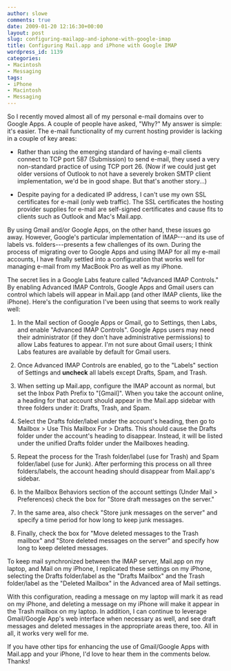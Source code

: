 ```yaml
---
author: slowe
comments: true
date: 2009-01-20 12:16:30+00:00
layout: post
slug: configuring-mailapp-and-iphone-with-google-imap
title: Configuring Mail.app and iPhone with Google IMAP
wordpress_id: 1139
categories:
- Macintosh
- Messaging
tags:
- iPhone
- Macintosh
- Messaging
---
```


So I recently moved almost all of my personal e-mail domains over to Google Apps. A couple of people have asked, "Why?" My answer is simple: it's easier. The e-mail functionality of my current hosting provider is lacking in a couple of key areas:

* Rather than using the emerging standard of having e-mail clients connect to TCP port 587 (Submission) to send e-mail, they used a very non-standard practice of using TCP port 26. (Now if we could just get older versions of Outlook to not have a severely broken SMTP client implementation, we'd be in good shape. But that's another story...)

* Despite paying for a dedicated IP address, I can't use my own SSL certificates for e-mail (only web traffic). The SSL certificates the hosting provider supplies for e-mail are self-signed certificates and cause fits to clients such as Outlook and Mac's Mail.app.

By using Gmail and/or Google Apps, on the other hand, these issues go away. However, Google's particular implementation of IMAP---and its use of labels vs. folders---presents a few challenges of its own. During the process of migrating over to Google Apps and using IMAP for all my e-mail accounts, I have finally settled into a configuration that works well for managing e-mail from my MacBook Pro as well as my iPhone.

The secret lies in a Google Labs feature called "Advanced IMAP Controls." By enabling Advanced IMAP Controls, Google Apps and Gmail users can control which labels will appear in Mail.app (and other IMAP clients, like the iPhone). Here's the configuration I've been using that seems to work really well:

1. In the Mail section of Google Apps or Gmail, go to Settings, then Labs, and enable "Advanced IMAP Controls". Google Apps users may need their administrator (if they don't have administrative permissions) to allow Labs features to appear. I'm not sure about Gmail users; I think Labs features are available by default for Gmail users.

2. Once Advanced IMAP Controls are enabled, go to the "Labels" section of Settings and **uncheck** all labels except Drafts, Spam, and Trash.

3. When setting up Mail.app, configure the IMAP account as normal, but set the Inbox Path Prefix to "[Gmail]". When you take the account online, a heading for that account should appear in the Mail.app sidebar with three folders under it: Drafts, Trash, and Spam.

4. Select the Drafts folder/label under the account's heading, then go to Mailbox > Use This Mailbox For > Drafts. This should cause the Drafts folder under the account's heading to disappear. Instead, it will be listed under the unified Drafts folder under the Mailboxes heading.

5. Repeat the process for the Trash folder/label (use for Trash) and Spam folder/label (use for Junk). After performing this process on all three folders/labels, the account heading should disappear from Mail.app's sidebar.

6. In the Mailbox Behaviors section of the account settings (Under Mail > Preferences) check the box for "Store draft messages on the server."

7. In the same area, also check "Store junk messages on the server" and specify a time period for how long to keep junk messages.

8. Finally, check the box for "Move deleted messages to the Trash mailbox" and "Store deleted messages on the server" and specify how long to keep deleted messages.

To keep mail synchronized between the IMAP server, Mail.app on my laptop, and Mail on my iPhone, I replicated these settings on my iPhone, selecting the Drafts folder/label as the "Drafts Mailbox" and the Trash folder/label as the "Deleted Mailbox" in the Advanced area of Mail settings.

With this configuration, reading a message on my laptop will mark it as read on my iPhone, and deleting a message on my iPhone will make it appear in the Trash mailbox on my laptop. In addition, I can continue to leverage Gmail/Google App's web interface when necessary as well, and see draft messages and deleted messages in the appropriate areas there, too. All in all, it works very well for me.

If you have other tips for enhancing the use of Gmail/Google Apps with Mail.app and your iPhone, I'd love to hear them in the comments below. Thanks!
